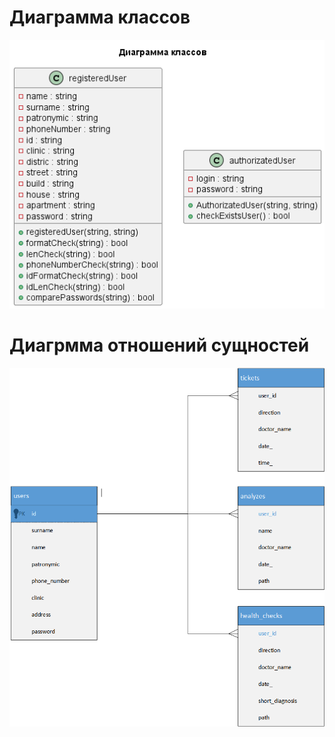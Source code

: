 ﻿# Диаграмма классов

![Диаграмма классов](./src/classes.png)

# Диагрмма отношений сущностей 

![Диаграмма отношений сущностей](./src/bd.png)
